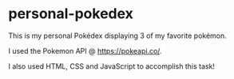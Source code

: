 # personal-pokedex

This is my personal Pokédex displaying 3 of my favorite pokémon.

I used the Pokemon API @ https://pokeapi.co/.

I also used HTML, CSS and JavaScript to accomplish this task!

